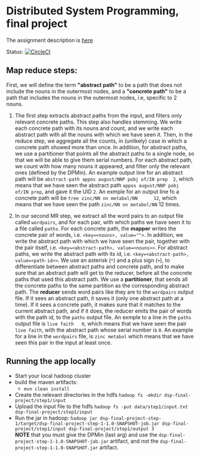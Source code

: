 # Distributed System Programming, final project
The assignment description is [here](https://www.cs.bgu.ac.il/~dsp162/Assignments/Assignment_3)

Status: [![CircleCI](https://circleci.com/gh/hagai-lvi/dsp-final-project.svg?style=svg&circle-token=e14fa6380e816fd1665baa9cf38466fdb238838a)](https://circleci.com/gh/hagai-lvi/dsp-final-project)

## Map reduce steps:
First, we will define the term **"abstract path"** to be a path that does not include the nouns in the outermost nodes,
and a **"concrete path"** to be a path that includes the nouns in the outermost nodes, i.e, specific to 2 nouns.

1. The first step extracts abstract paths from the input, and filters only relevant concrete paths. This step also handles stemming.
We write each concrete path with its nouns and count, and we write each abstract path with all the nouns with which
we have seen it.
Then, in the reduce step, we aggregate all the counts, in (unlikely) case in which a concrete path showed more
than once.
In addition, for abstract paths, we use a partitioner that points all the abstract paths to a single node, so that
we will be able to give them serial numbers. For each abstract path, we count with how many nouns it appeared,
and filter only the relevant ones (defined by the DPMin).
An example output line for an abstract path will be
`abstract-path appos august/NNP pobj of/IN prep  2`, which means that we have seen the
abstract path `appos august/NNP pobj of/IN prep`, and gave it the UID `2`.
An exmple for an output line fo a concrete path will be `tree zinc/NN nn metabol/NN      12`,
which means that we have seen the path `zinc/NN nn metabol/NN` 12 times.

2. In our second MR step, we extract all the word pairs to an output file called `wordpairs`, and for each
pair, with which paths we have seen it to a file called `paths`.
For each concrete path, the **mapper** writes the concrete pair of words, i.e. `<key=<nouns>, value="">`.
In addition, we write the abstract path with which we have seen the pair, together with the pair itself,
i.e. `<key=<abstract-path>, value=<nouns>>`.
For abstract paths, we write the abstract path with its id, i.e. `<key=<abstract-path>, value=<path-id>>`.
We use an asterisk (`*`) and a plus sign (`+`), to differentiate between abstract paths and concrete path,
and to make sure that an abstract path will get to the reducer, before all the concrete paths that used this
abstract path.
We use a **partitioner**, that sends all the concrete paths to the same partition as the corresponding
abstract path.
The **reducer** sends word pairs like they are to the `wordpairs` output file.
If it sees an abstract path, it saves it (only one abstract path at a time).
If it sees a concrete path, it makes sure that it matches to the current abstract path, and if it does,
the reducer emits the pair of words with the path id, to the `paths` output file.
An exmple to a line in the `paths` output file is `live faith	0`, which means that we have seen the
pair `live faith`, with the abstract path whose serial number is `0`.
An example for a line in the `wordpairs` file, is `zinc metabol` which means that we have seen this
pair in the input at least once.


## Running the app locally
- Start your local hadoop cluster
- build the maven artifacts:
    - `mvn clean install`
- Create the relevant directories in the hdfs
    `hadoop fs -mkdir dsp-final-project/step1/input`
- Upload the input file to the hdfs
    `hadoop fs -put data/step1/input.txt dsp-final-project/step1/input`
- Run the jar in hadoop:
    `hadoop jar dsp-final-project-step-1/target/dsp-final-project-step-1-1.0-SNAPSHOT-job.jar dsp-final-project/step1/input dsp-final-project/step1/output 3`  
    **NOTE** that you must give the DPMin (last arg) and use the `dsp-final-project-step-1-1.0-SNAPSHOT-job.jar`
    artifact, and not the `dsp-final-project-step-1-1.0-SNAPSHOT.jar` artifact.

